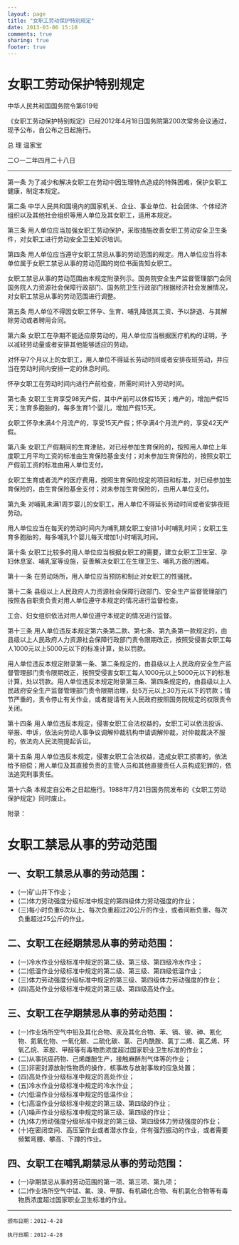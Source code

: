 ```yaml
---
layout: page
title: "女职工劳动保护特别规定"
date: 2013-03-06 15:10
comments: true
sharing: true
footer: true
---
```



# 女职工劳动保护特别规定



中华人民共和国国务院令第619号

《女职工劳动保护特别规定》已经2012年4月18日国务院第200次常务会议通过，现予公布，自公布之日起施行。

总 理 温家宝

二○一二年四月二十八日

----

第一条 为了减少和解决女职工在劳动中因生理特点造成的特殊困难，保护女职工健康，制定本规定。

第二条 中华人民共和国境内的国家机关、企业、事业单位、社会团体、个体经济组织以及其他社会组织等用人单位及其女职工，适用本规定。

第三条 用人单位应当加强女职工劳动保护，采取措施改善女职工劳动安全卫生条件，对女职工进行劳动安全卫生知识培训。

第四条 用人单位应当遵守女职工禁忌从事的劳动范围的规定。用人单位应当将本单位属于女职工禁忌从事的劳动范围的岗位书面告知女职工。

女职工禁忌从事的劳动范围由本规定附录列示。国务院安全生产监督管理部门会同国务院人力资源社会保障行政部门、国务院卫生行政部门根据经济社会发展情况，对女职工禁忌从事的劳动范围进行调整。

第五条 用人单位不得因女职工怀孕、生育、哺乳降低其工资、予以辞退、与其解除劳动或者聘用合同。

第六条 女职工在孕期不能适应原劳动的，用人单位应当根据医疗机构的证明，予以减轻劳动量或者安排其他能够适应的劳动。

对怀孕7个月以上的女职工，用人单位不得延长劳动时间或者安排夜班劳动，并应当在劳动时间内安排一定的休息时间。

怀孕女职工在劳动时间内进行产前检查，所需时间计入劳动时间。

第七条 女职工生育享受98天产假，其中产前可以休假15天；难产的，增加产假15天；生育多胞胎的，每多生育1个婴儿，增加产假15天。

女职工怀孕未满4个月流产的，享受15天产假；怀孕满4个月流产的，享受42天产假。

第八条 女职工产假期间的生育津贴，对已经参加生育保险的，按照用人单位上年度职工月平均工资的标准由生育保险基金支付；对未参加生育保险的，按照女职工产假前工资的标准由用人单位支付。

女职工生育或者流产的医疗费用，按照生育保险规定的项目和标准，对已经参加生育保险的，由生育保险基金支付；对未参加生育保险的，由用人单位支付。

第九条 对哺乳未满1周岁婴儿的女职工，用人单位不得延长劳动时间或者安排夜班劳动。

用人单位应当在每天的劳动时间内为哺乳期女职工安排1小时哺乳时间；女职工生育多胞胎的，每多哺乳1个婴儿每天增加1小时哺乳时间。

第十条 女职工比较多的用人单位应当根据女职工的需要，建立女职工卫生室、孕妇休息室、哺乳室等设施，妥善解决女职工在生理卫生、哺乳方面的困难。

第十一条 在劳动场所，用人单位应当预防和制止对女职工的性骚扰。

第十二条 县级以上人民政府人力资源社会保障行政部门、安全生产监督管理部门按照各自职责负责对用人单位遵守本规定的情况进行监督检查。

工会、妇女组织依法对用人单位遵守本规定的情况进行监督。

第十三条 用人单位违反本规定第六条第二款、第七条、第九条第一款规定的，由县级以上人民政府人力资源社会保障行政部门责令限期改正，按照受侵害女职工每人1000元以上5000元以下的标准计算，处以罚款。

用人单位违反本规定附录第一条、第二条规定的，由县级以上人民政府安全生产监督管理部门责令限期改正，按照受侵害女职工每人1000元以上5000元以下的标准计算，处以罚款。用人单位违反本规定附录第三条、第四条规定的，由县级以上人民政府安全生产监督管理部门责令限期治理，处5万元以上30万元以下的罚款；情节严重的，责令停止有关作业，或者提请有关人民政府按照国务院规定的权限责令关闭。

第十四条 用人单位违反本规定，侵害女职工合法权益的，女职工可以依法投诉、举报、申诉，依法向劳动人事争议调解仲裁机构申请调解仲裁，对仲裁裁决不服的，依法向人民法院提起诉讼。

第十五条 用人单位违反本规定，侵害女职工合法权益，造成女职工损害的，依法给予赔偿；用人单位及其直接负责的主管人员和其他直接责任人员构成犯罪的，依法追究刑事责任。

第十六条 本规定自公布之日起施行。1988年7月21日国务院发布的《女职工劳动保护规定》同时废止。

附录： 

# 女职工禁忌从事的劳动范围

## 一、女职工禁忌从事的劳动范围：

* (一)矿山井下作业；
* (二)体力劳动强度分级标准中规定的第四级体力劳动强度的作业；
* (三)每小时负重6次以上、每次负重超过20公斤的作业，或者间断负重、每次负重超过25公斤的作业。

## 二、女职工在经期禁忌从事的劳动范围：

* (一)冷水作业分级标准中规定的第二级、第三级、第四级冷水作业；
* (二)低温作业分级标准中规定的第二级、第三级、第四级低温作业；
* (三)体力劳动强度分级标准中规定的第三级、第四级体力劳动强度的作业；
* (四)高处作业分级标准中规定的第三级、第四级高处作业。

## 三、女职工在孕期禁忌从事的劳动范围：

* (一)作业场所空气中铅及其化合物、汞及其化合物、苯、镉、铍、砷、氰化物、氮氧化物、一氧化碳、二硫化碳、氯、己内酰胺、氯丁二烯、氯乙烯、环氧乙烷、苯胺、甲醛等有毒物质浓度超过国家职业卫生标准的作业；
* (二)从事抗癌药物、己烯雌酚生产，接触麻醉剂气体等的作业；
* (三)非密封源放射性物质的操作，核事故与放射事故的应急处置；
* (四)高处作业分级标准中规定的高处作业；
* (五)冷水作业分级标准中规定的冷水作业；
* (六)低温作业分级标准中规定的低温作业；
* (七)高温作业分级标准中规定的第三级、第四级的作业；
* (八)噪声作业分级标准中规定的第三级、第四级的作业；
* (九)体力劳动强度分级标准中规定的第三级、第四级体力劳动强度的作业；
* (十)在密闭空间、高压室作业或者潜水作业，伴有强烈振动的作业，或者需要频繁弯腰、攀高、下蹲的作业。

## 四、女职工在哺乳期禁忌从事的劳动范围：

* (一)孕期禁忌从事的劳动范围的第一项、第三项、第九项；
* (二)作业场所空气中锰、氟、溴、甲醇、有机磷化合物、有机氯化合物等有毒物质浓度超过国家职业卫生标准的作业。

----

	颁布日期：2012-4-28 

	执行日期：2012-4-28



